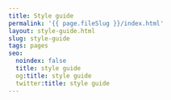 ```yaml
---
title: Style guide
permalink: '{{ page.fileSlug }}/index.html'
layout: style-guide.html
slug: style-guide
tags: pages
seo:
  noindex: false
  title: style guide
  og:title: style guide
  twitter:title: style guide
---
```




